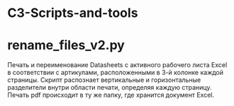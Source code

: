 # C3-Scripts-and-tools

# rename_files_v2.py
Печать и переименование Datasheets с активного рабочего листа Excel в соответствии с артикулами, расположенными в 3-й колонке каждой страницы. Скрипт распознает вертикальные и горизонтальные разделители внутри области печати, определяя каждую страницу. Печать pdf происходит в ту же папку, где хранится документ Excel.
